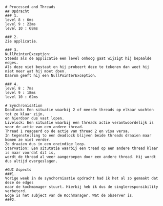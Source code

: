     # Processed and Threads      
    ## Opdracht
    ### 1.
    level 8 : 6ms
    level 9 : 22ms
    level 10 : 68ms

    ### 2.
    Zie applicatie.

    ### 3.
    NullPointerException:
    Steeds als de applicatie een level omhoog gaat wijzigt hij bepaalde edges.
    Als deze niet bestaat en hij probeert deze te tekenen dan weet hij niet meer wat hij moet doen.
    Daarom geeft hij een NullPointerException.

    ### 4.
    level 8 : 7ms
    level 9 : 18ms
    level 10 : 62ms
    
    # Synchronisation
    Deadlock: Een situatie waarbij 2 of meerde threads op elkaar wachten tot ze klaar zijn,
    en hierdoor dus vast lopen.
    Livelock: Een situatie waarbij een threads actie verantwoordelijk is voor de actie van een andere thread.
    Thread 1 reageerd op de actie van thread 2 en visa versa. 
    In tegenstelling to een deadlock blijven beide threads draaien maar komen ze niet verder. 
    Ze draaien dus in een oneindige loop.
    Starvation: Een situtatie waarbij een tread op een andere thread klaar is maar voordat dit is,
    wordt de thread al weer aangeroepen door een andere thread. Hij wordt dus altijd overgeslagen.
    
    #GUI Aspects
    ###1.
    Vorige week in de synchornisatie opdracht had ik het al zo gemaakt dat deze de edges
    naar de kochmanager stuurt. Hierbij heb ik dus de singleresponsibility verbeterd.
    Edge is het subject van de Kochmanager. Wat de observer is.
    ###2.
    